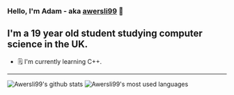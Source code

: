 ### Hello, I'm Adam - aka [awersli99](https://adamworsley.me) 👋

## I'm a 19 year old student studying computer science in the UK.
- 🗒️ I'm currently learning C++.

---

![Awersli99's github stats](https://github-readme-stats.vercel.app/api?username=awersli99&count_private=true&theme=dark)
![Awersli99's most used languages](https://github-readme-stats.vercel.app/api/top-langs/?username=awersli99&&hide_langs_below=1&layout=compact&theme=dark)


